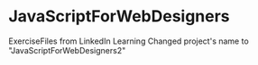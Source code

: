 # JavaScriptForWebDesigners
ExerciseFiles from LinkedIn Learning
Changed project's name to "JavaScriptForWebDesigners2"
